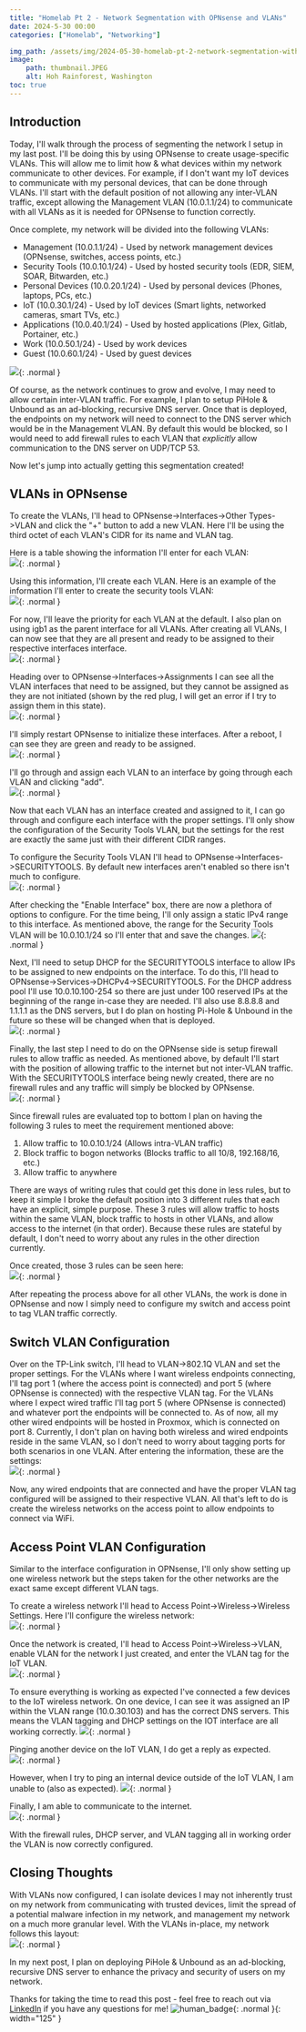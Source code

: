 ```yaml
---
title: "Homelab Pt 2 - Network Segmentation with OPNsense and VLANs"
date: 2024-5-30 00:00
categories: ["Homelab", "Networking"]

img_path: /assets/img/2024-05-30-homelab-pt-2-network-segmentation-with-opnsense-and-vlans
image:
    path: thumbnail.JPEG
    alt: Hoh Rainforest, Washington
toc: true
---
```

## Introduction
Today, I'll walk through the process of segmenting the network I setup in my last post. I'll be doing this by using OPNsense to create usage-specific VLANs. This will allow me to limit how & what devices within my network communicate to other devices. For example, if I don't want my IoT devices to communicate with my personal devices, that can be done through VLANs. I'll start with the default position of not allowing any inter-VLAN traffic, except allowing the Management VLAN (10.0.1.1/24) to communicate with all VLANs as it is needed for OPNsense to function correctly.

Once complete, my network will be divided into the following VLANs:  
* Management (10.0.1.1/24) - Used by network management devices (OPNsense, switches, access points, etc.)
* Security Tools (10.0.10.1/24) - Used by hosted security tools (EDR, SIEM, SOAR, Bitwarden, etc.)
* Personal Devices (10.0.20.1/24) - Used by personal devices (Phones, laptops, PCs, etc.)
* IoT (10.0.30.1/24) - Used by IoT devices (Smart lights, networked cameras, smart TVs, etc.)
* Applications (10.0.40.1/24) - Used by hosted applications (Plex, Gitlab, Portainer, etc.)
* Work (10.0.50.1/24) - Used by work devices
* Guest (10.0.60.1/24) - Used by guest devices

![](1.png){: .normal }

Of course, as the network continues to grow and evolve, I may need to allow certain inter-VLAN traffic. For example, I plan to setup PiHole & Unbound as an ad-blocking, recursive DNS server. Once that is deployed, the endpoints on my network will need to connect to the DNS server which would be in the Management VLAN. By default this would be blocked, so I would need to add firewall rules to each VLAN that *explicitly* allow communication to the DNS server on UDP/TCP 53. 

Now let's jump into actually getting this segmentation created!

## VLANs in OPNsense
To create the VLANs, I'll head to OPNsense->Interfaces->Other Types->VLAN and click the "+" button to add a new VLAN. Here I'll be using the third octet of each VLAN's CIDR for its name and VLAN tag. 

Here is a table showing the information I'll enter for each VLAN:  
![](3.png){: .normal }

Using this information, I'll create each VLAN. Here is an example of the information I'll enter to create the security tools VLAN:  
![](2.png){: .normal }

For now, I'll leave the priority for each VLAN at the default. I also plan on using igb1 as the parent interface for all VLANs. After creating all VLANs, I can now see that they are all present and ready to be assigned to their respective interfaces interface.  
![](4.png){: .normal }

Heading over to OPNsense->Interfaces->Assignments I can see all the VLAN interfaces that need to be assigned, but they cannot be assigned as they are not initiated (shown by the red plug, I will get an error if I try to assign them in this state).  
![](5.png){: .normal }

I'll simply restart OPNsense to initialize these interfaces. After a reboot,  I can see they are green and ready to be assigned.  
![](6.png){: .normal }

I'll go through and assign each VLAN to an interface by going through each VLAN and clicking "add".  
![](8.png){: .normal }

Now that each VLAN has an interface created and assigned to it, I can go through and configure each interface with the proper settings. I'll only show the configuration of the Security Tools VLAN, but the settings for the rest are exactly the same just with their different CIDR ranges.

To configure the Security Tools VLAN I'll head to OPNsense->Interfaces->SECURITYTOOLS. By default new interfaces aren't enabled so there isn't much to configure.  
![](9.png){: .normal }

After checking the "Enable Interface" box, there are now a plethora of options to configure. For the time being, I'll only assign a static IPv4 range to this interface. As mentioned above, the range for the Security Tools VLAN will be 10.0.10.1/24 so I'll enter that and save the changes.
![](10.png){: .normal }

Next, I'll need to setup DHCP for the SECURITYTOOLS interface to allow IPs to be assigned to new endpoints on the interface. To do this, I'll head to OPNsense->Services->DHCPv4->SECURITYTOOLS. For the DHCP address pool I'll use 10.0.10.100-254 so there are just under 100 reserved IPs at the beginning of the range in-case they are needed. I'll also use 8.8.8.8 and 1.1.1.1 as the DNS servers, but I do plan on hosting Pi-Hole & Unbound in the future so these will be changed when that is deployed.  
![](11.png){: .normal }

Finally, the last step I need to do on the OPNsense side is setup firewall rules to allow traffic as needed. As mentioned above, by default I'll start with the position of allowing traffic to the internet but not inter-VLAN traffic. With the SECURITYTOOLS interface being newly created, there are no firewall rules and any traffic will simply be blocked by OPNsense.  
![](12.png){: .normal }

Since firewall rules are evaluated top to bottom I plan on having the following 3 rules to meet the requirement mentioned above:
1. Allow traffic to 10.0.10.1/24 (Allows intra-VLAN traffic)
2. Block traffic to bogon networks (Blocks traffic to all 10/8, 192.168/16, etc.)
3. Allow traffic to anywhere

There are ways of writing rules that could get this done in less rules, but to keep it simple I broke the default position into 3 different rules that each have an explicit, simple purpose. These 3 rules will allow traffic to hosts within the same VLAN, block traffic to hosts in other VLANs, and allow access to the internet (in that order). Because these rules are stateful by default, I don't need to worry about any rules in the other direction currently.

Once created, those 3 rules can be seen here:  
![](13.png){: .normal }

After repeating the process above for all other VLANs, the work is done in OPNsense and now I simply need to configure my switch and access point to tag VLAN traffic correctly. 

## Switch VLAN Configuration
Over on the TP-Link switch, I'll head to VLAN->802.1Q VLAN and set the proper settings. For the VLANs where I want wireless endpoints connecting, I'll tag port 1 (where the access point is connected) and port 5 (where OPNsense is connected) with the respective VLAN tag. For the VLANs where I expect wired traffic I'll tag port 5 (where OPNsense is connected) and whatever port the endpoints will be connected to. As of now, all my other wired endpoints will be hosted in Proxmox, which is connected on port 8. Currently, I don't plan on having both wireless and wired endpoints reside in the same VLAN, so I don't need to worry about tagging ports for both scenarios in one VLAN. After entering the information, these are the settings:  
![](14.png){: .normal }

Now, any wired endpoints that are connected and have the proper VLAN tag configured will be assigned to their respective VLAN. All that's left to do is create the wireless networks on the access point to allow endpoints to connect via WiFi.

## Access Point VLAN Configuration
Similar to the interface configuration in OPNsense, I'll only show setting up one wireless network but the steps taken for the other networks are the exact same except different VLAN tags.

To create a wireless network I'll head to Access Point->Wireless->Wireless Settings. Here I'll configure the wireless network:  
![](15.png){: .normal }

Once the network is created, I'll head to Access Point->Wireless->VLAN, enable VLAN for the network I just created, and enter the VLAN tag for the IoT VLAN.  
![](16.png){: .normal }

To ensure everything is working as expected I've connected a few devices to the IoT wireless network. On one device, I can see it was assigned an IP within the VLAN range (10.0.30.103) and has the correct DNS servers. This means the VLAN tagging and DHCP settings on the IOT interface are all working correctly. 
![](17.png){: .normal }

Pinging another device on the IoT VLAN, I do get a reply as expected.  
![](18.png){: .normal }

However, when I try to ping an internal device outside of the IoT VLAN, I am unable to (also as expected).
![](19.png){: .normal }

Finally, I am able to communicate to the internet.  
![](20.png){: .normal }

With the firewall rules, DHCP server, and VLAN tagging all in working order the VLAN is now correctly configured.  

## Closing Thoughts 
With VLANs now configured, I can isolate devices I may not inherently trust on my network from communicating with trusted devices, limit the spread of a potential malware infection in my network, and management my network on a much more granular level. With the VLANs in-place, my network follows this layout:  
![](1.png){: .normal }

In my next post, I plan on deploying PiHole & Unbound as an ad-blocking, recursive DNS server to enhance the privacy and security of users on my network.

Thanks for taking the time to read this post - feel free to reach out via [LinkedIn](https://www.linkedin.com/in/judelanning/) if you have any questions for me!
![human_badge](badge.svg){: .normal }{: width="125" }